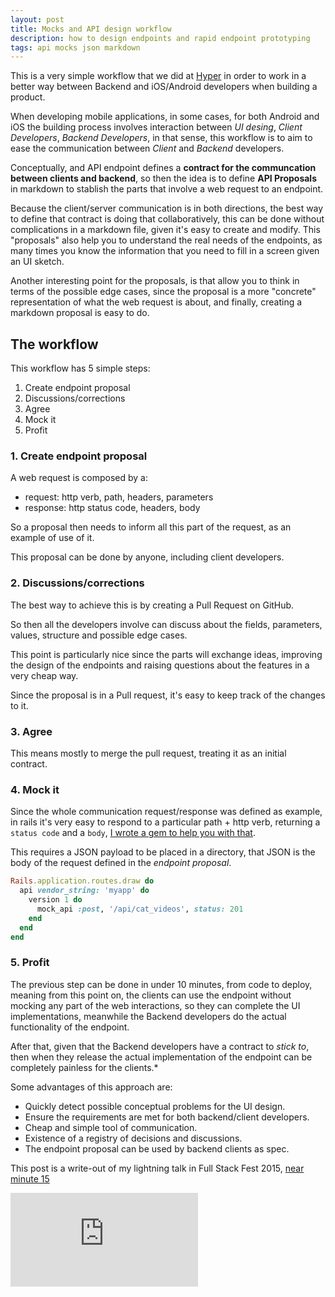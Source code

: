 ```yaml
---
layout: post
title: Mocks and API design workflow
description: how to design endpoints and rapid endpoint prototyping
tags: api mocks json markdown
---
```


This is a very simple workflow that we did at [Hyper](http://www.hyper.no) in order to work in a better way between Backend and iOS/Android developers when building a product.

When developing mobile applications, in some cases, for both Android and iOS the building process involves interaction between *UI desing*, *Client Developers*, *Backend Developers*, in that sense, this workflow is to aim to ease the communication between *Client* and *Backend* developers.

Conceptually, and API endpoint defines a **contract for the communcation between clients and backend**, so then the idea is to define **API Proposals** in markdown to stablish the parts that involve a web request to an endpoint.

Because the client/server communication is in both directions, the best way to define that contract is doing that collaboratively, this can be done without complications in a markdown file, given it's easy to create and modify. This "proposals" also help you to understand the real needs of the endpoints, as many times you know the information that you need to fill in a screen given an UI sketch.

Another interesting point for the proposals, is that allow you to think in terms of the possible edge cases, since the proposal is a more "concrete" representation of what the web request is about, and finally, creating a markdown proposal is easy to do.

## The workflow

This workflow has 5 simple steps:

1. Create endpoint proposal
2. Discussions/corrections
3. Agree
4. Mock it
5. Profit

### 1. Create endpoint proposal

A web request is composed by a:

- request: http verb, path, headers, parameters
- response: http status code, headers, body

So a proposal then needs to inform all this part of the request, as an example of use of it.

<script src="https://gist.github.com/fespinoza/440b250d19a0e9979909.js"></script>

This proposal can be done by anyone, including client developers.

### 2. Discussions/corrections

The best way to achieve this is by creating a Pull Request on GitHub.

So then all the developers involve can discuss about the fields, parameters, values, structure and possible edge cases.

This point is particularly nice since the parts will exchange ideas, improving the design of the endpoints and raising questions about the features in a very cheap way.

Since the proposal is in a Pull request, it's easy to keep track of the changes to it.

### 3. Agree

This means mostly to merge the pull request, treating it as an initial contract.

### 4. Mock it

Since the whole communication request/response was defined as example, in rails it's very easy to respond to a particular path + http verb, returning a `status code` and a `body`, [I wrote a gem to help you with that](https://github.com/hyperoslo/mock_api_rails).

This requires a JSON payload to be placed in a directory, that JSON is the body of the request defined in the *endpoint proposal*.

```ruby
Rails.application.routes.draw do
  api vendor_string: 'myapp' do
    version 1 do
      mock_api :post, '/api/cat_videos', status: 201
    end
  end
end
```

### 5. Profit

The previous step can be done in under 10 minutes, from code to deploy, meaning from this point on, the clients can use the endpoint without mocking any part of the web interactions, so they can complete the UI implementations, meanwhile the Backend developers do the actual functionality of the endpoint.

After that, given that the Backend developers have a contract to _stick to_, then when they release the actual implementation of the endpoint can be completely painless for the clients.*

Some advantages of this approach are:

- Quickly detect possible conceptual problems for the UI design.
- Ensure the requirements are met for both backend/client developers.
- Cheap and simple tool of communication.
- Existence of a registry of decisions and discussions.
- The endpoint proposal can be used by backend clients as spec.

This post is a write-out of my lightning talk in Full Stack Fest 2015, [near minute 15](https://www.youtube.com/watch?v=0EfomIPH48g&feature=youtu.be&t=15m3s)

<iframe src="https://www.youtube.com/embed/0EfomIPH48g" frameborder="0" allowfullscreen></iframe>
